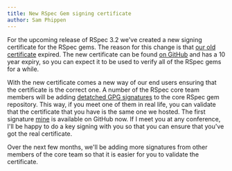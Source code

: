```yaml
---
title: New RSpec Gem signing certificate
author: Sam Phippen
---
```


For the upcoming release of RSpec 3.2 we've created a new signing certificate
for the RSpec gems. The reason for this change is that 
[our old certificate](https://github.com/rspec/rspec/blob/6af4995482ade2d49ad361ee003dee29f713ab17/certs/rspec.pem)
expired. The new certificate can be found
[on GitHub](https://github.com/rspec/rspec/blob/858e0c2ac849d941bfd5b3a5c5e04a4f596fe666/certs/rspec.pem)
and has a 10 year expiry, so you can expect it to be used to verify all of the
RSpec gems for a while.

With the new certificate comes a new way of our end users ensuring that the
certificate is the correct one. A number of the RSpec core team members
will be adding [detatched GPG signatures](https://www.gnupg.org/gph/en/manual.html#AEN161) to
the core RSpec gem repository. This way, if you meet one of them in real life, you can
validate that the certificate that you have is the same one we hosted. The first signature
[mine](https://github.com/rspec/rspec/blob/858e0c2ac849d941bfd5b3a5c5e04a4f596fe666/certs/samphippen.asc) is
available on GitHub now. If I meet you at any conference, I'll be happy to do a key signing
with you so that you can ensure that you've got the real certificate.

Over the next few months, we'll be adding more signatures from other members of
the core team so that it is easier for you to validate the certificate.
